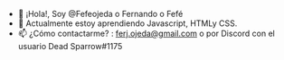 - 👋 ¡Hola!, Soy @Fefeojeda o Fernando o Fefé
- 🌱 Actualmente estoy aprendiendo Javascript, HTMLy CSS.
- 📫 ¿Cómo contactarme? : ferj.ojeda@gmail.com o por Discord con el usuario Dead Sparrow#1175

<!---
Fefeojeda/Fefeojeda is a ✨ special ✨ repository because its `README.md` (this file) appears on your GitHub profile.
You can click the Preview link to take a look at your changes.
--->
